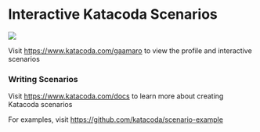 # Interactive Katacoda Scenarios

[![](http://shields.katacoda.com/katacoda/gaamaro/count.svg)](https://www.katacoda.com/gaamaro "Get your profile on Katacoda.com")

Visit https://www.katacoda.com/gaamaro to view the profile and interactive scenarios

### Writing Scenarios
Visit https://www.katacoda.com/docs to learn more about creating Katacoda scenarios

For examples, visit https://github.com/katacoda/scenario-example
